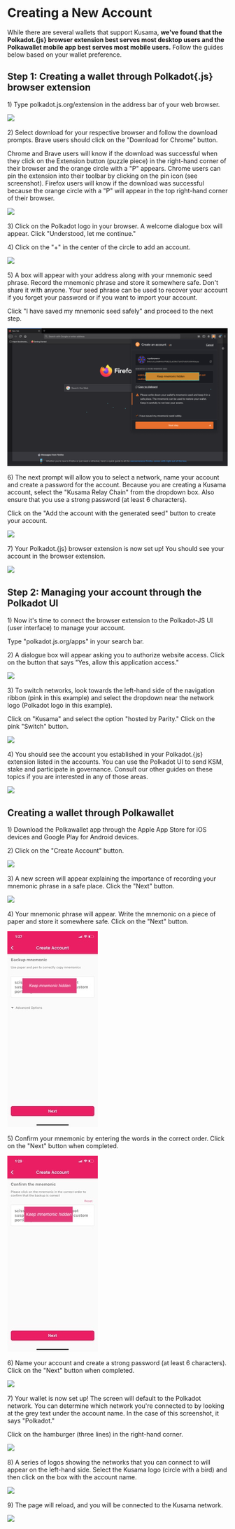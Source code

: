 # Creating a New Account

While there are several wallets that support Kusama, **we've found that the Polkadot.{js} browser extension best serves most desktop users and the Polkawallet mobile app best serves most mobile users.** Follow the guides below based on your wallet preference.

## Step 1: Creating a wallet through Polkadot{.js} browser extension

1\) Type polkadot.js.org/extension in the address bar of your web browser.

![](https://i.imgur.com/YO0m3tP.png)

2\) Select download for your respective browser and follow the download prompts. Brave users should click on the "Download for Chrome" button.

Chrome and Brave users will know if the download was successful when they click on the Extension button \(puzzle piece\) in the right-hand corner of their browser and the orange circle with a "P" appears. Chrome users can pin the extension into their toolbar by clicking on the pin icon \(see screenshot\). Firefox users will know if the download was successful because the orange circle with a "P" will appear in the top right-hand corner of their browser.

![](https://i.imgur.com/pkZuAht.png)

3\) Click on the Polkadot logo in your browser. A welcome dialogue box will appear. Click "Understood, let me continue."

4\) Click on the "+" in the center of the circle to add an account.

![](https://i.imgur.com/sh0WAqQ.jpg)

5\) A box will appear with your address along with your mnemonic seed phrase. Record the mnemonic phrase and store it somewhere safe. Don't share it with anyone. Your seed phrase can be used to recover your account if you forget your password or if you want to import your account.

Click "I have saved my mnemonic seed safely" and proceed to the next step.

![](../../.gitbook/assets/q5facgu.png)

6\) The next prompt will allow you to select a network, name your account and create a password for the account. Because you are creating a Kusama account, select the "Kusama Relay Chain" from the dropdown box. Also ensure that you use a strong password \(at least 6 characters\).

Click on the "Add the account with the generated seed" button to create your account.

![](https://i.imgur.com/480oGUb.png)

7\) Your Polkadot.{js} browser extension is now set up! You should see your account in the browser extension.

![](https://i.imgur.com/X7COwhL.png)

## Step 2: Managing your account through the Polkadot UI

1\) Now it's time to connect the browser extension to the Polkadot-JS UI \(user interface\) to manage your account.

Type "polkadot.js.org/apps" in your search bar.

2\) A dialogue box will appear asking you to authorize website access. Click on the button that says "Yes, allow this application access."

![](https://i.imgur.com/9yHKL2f.png)

3\) To switch networks, look towards the left-hand side of the navigation ribbon \(pink in this example\) and select the dropdown near the network logo \(Polkadot logo in this example\).

Click on "Kusama" and select the option "hosted by Parity." Click on the pink "Switch" button.

![](https://i.imgur.com/aF6aqn4.png)

4\) You should see the account you established in your Polkadot.{js} extension listed in the accounts. You can use the Polkadot UI to send KSM, stake and participate in governance. Consult our other guides on these topics if you are interested in any of those areas.

![](https://i.imgur.com/p5m0D1J.png)

## Creating a wallet through Polkawallet

1\) Download the Polkawallet app through the Apple App Store for iOS devices and Google Play for Android devices.

2\) Click on the "Create Account" button.

![](https://i.imgur.com/ul163Lo.jpg)

3\) A new screen will appear explaining the importance of recording your mnemonic phrase in a safe place. Click the "Next" button.

![](https://i.imgur.com/hyl3FDb.jpg)

4\) Your mnemonic phrase will appear. Write the mnemonic on a piece of paper and store it somewhere safe. Click on the "Next" button.

![](../../.gitbook/assets/mkzxnjg.jpeg)

5\) Confirm your mnemonic by entering the words in the correct order. Click on the "Next" button when completed.

![](../../.gitbook/assets/eaut7r7.jpeg)

6\) Name your account and create a strong password \(at least 6 characters\). Click on the "Next" button when completed.

![](https://i.imgur.com/3ouTHum.jpg)

7\) Your wallet is now set up! The screen will default to the Polkadot network. You can determine which network you're connected to by looking at the grey text under the account name. In the case of this screenshot, it says "Polkadot."

Click on the hamburger \(three lines\) in the right-hand corner.

![](https://i.imgur.com/YYYj1IN.jpg)

8\) A series of logos showing the networks that you can connect to will appear on the left-hand side. Select the Kusama logo \(circle with a bird\) and then click on the box with the account name.

![](https://i.imgur.com/XVfCuyy.jpg)

9\) The page will reload, and you will be connected to the Kusama network.

![](https://i.imgur.com/wy8GGsm.jpg)

